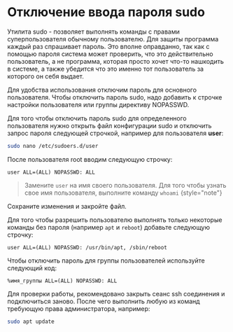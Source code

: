 # Отключение ввода пароля sudo

Утилита sudo - позволяет выполнять команды с правами суперпользователя обычному пользователю.
Для защиты программа каждый раз спрашивает пароль.
Это вполне оправданно, так как с помощью пароля система может проверить, что это действительно пользователь,
а не программа, которая просто хочет что-то нашкодить в системе, а также убедится что это именно тот пользователь
за которого он себя выдает.

Для удобства использования отключим пароль для основного пользователя.
Чтобы отключить пароль sudo, надо добавить к строчке настройки пользователя или группы директиву NOPASSWD.

Для того чтобы отключить пароль sudo для определенного пользователя нужно открыть файл конфигурации
sudo и отключить запрос пароля следующей строчкой, например для пользователя **user**:
```Bash
sudo nano /etc/sudoers.d/user
```

После пользователя root вводим следующую строчку:
```
user ALL=(ALL) NOPASSWD: ALL
```

> Замените `user` на имя своего пользователя.
Для того чтобы узнать свое имя пользователя, выполните команду `whoami`
{style="note"}

Сохраните изменения и закройте файл.

Для того чтобы разрешить пользователю выполнять только некоторые команды без пароля (например `apt` и `reboot`) добавьте следующую строчку:
```
user ALL=(ALL) NOPASSWD: /usr/bin/apt, /sbin/reboot
```

Чтобы отключить пароль для группы пользователей используйте следующий код:
```
%имя_группы ALL=(ALL) NOPASSWD: ALL
```

Для проверки работы, рекомендовано закрыть сеанс ssh соединения и подключиться заново.
После чего выполнить любую из команд требующую права администратора, например:
```Bash
sudo apt update
```